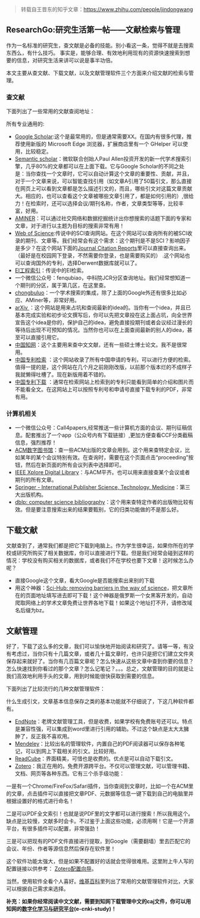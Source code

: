 > 转载自王晋东的知乎文章：https://www.zhihu.com/people/jindongwang



##  ResearchGo:研究生活第一帖——文献检索与管理

作为一名标准的研究生，查文献是必备的技能。别小看这一条，觉得不就是去搜索东西么，有什么技巧。 事实是，能够合理、有效地利用现有的资源快速搜索到想要的信息，对研究生活来讲可以说是事半功倍。

本文主要从查文献、下载文献，以及文献管理软件三个方面来介绍文献的检索与管理。


### **查文献**

下面列出了一些常用的文献查阅地址：

所有专业通用的:

- [Google Scholar](https://scholar.google.com/):这个是最常用的，但是通常需要XX。在国内有很多代理，推荐使用新版的 Microsoft Edge 浏览器，扩展商店里有一个 GHelper 可以使用，比较稳定。
- [Semantic scholar](https://www.semanticscholar.org/)：微软联合创始人Paul Allen投资开发的新一代学术搜索引擎，几乎80%的文章都可以在上面下载。它与Google Scholar的不同之处是：当你查找一个文章时，它可以自动计算这个文章的重要性、贡献，并且，对于一个文章来说，可以智能查找引用（如文章A引用了50篇引文，那么直接在网页上可以看到文章都是怎么描述引文的，而且，哪些引文对这篇文章贡献大。相应的，也可以查看这个文章被哪些文章引用了，都是如何引用的）,很给力！在检索时，还可以选择会议/期刊名称，作者，文章类型等等，比较丰富，好用。
- [AMINER](https://aminer.org/)：可以通过社交网络和数据挖掘统计出你想搜索的话题下面的专家和文章，对于进行以主题为目标的搜索非常有用！
- [Web of Science](https://apps.webofknowledge.com/WOS_GeneralSearch_input.do%3Fproduct%3DWOS%26search_mode%3DGeneralSearch%26SID%3DP1xaxdXlWk7LdQFwHlK%26preferencesSaved%3D):传说中的SCI查询网站。在这个网站可以查询所有的被SCI收录的期刊、文章等。我们经常会有这个需求：这个期刊是不是SCI？影响因子是多少？在这个网站下面的[Journal Citation Reports](https://link.zhihu.com/?target=https%3A//jcr.incites.thomsonreuters.com/JCRJournalHomeAction.action%3FSID%3DB2-ARPCImSzKCS80vpbEd5LgCQ1L0ZcAlu2-18x2dpxx2YJCaEDy7Xs0XqhOfBNgx3Dx3DvYYZxxSGnMjnxxx2Bx2FwXdvCGjAx3Dx3D-9vvmzcndpRgQCGPd1c2qPQx3Dx3D-wx2BJQh9GKVmtdJw3700KssQx3Dx3D%26SrcApp%3DIC2LS%26Init%3DYes)里可以直接查询出来。（最好是在校园网下登录，不然需要你登录，也是需要购买的） .这个网站也可以查询国外的专利，选择Derwent数据库就可以了。
- [EI工程索引](https://www.engineeringvillage.com/search/quick.url)：传说中的EI检索。
- 一个微信公众号：fenqubiao，中科院JCR分区查询地址。我们经常想知道一个期刊的分区，属于第几区，在这里查。
- [chongbuluo](https://so.chongbuluo.com/)：一个学术搜索的集成，除了上面的Google外还有很多比如必应、AMiner等，非常好用。
- [arXiv ](https://arxiv.org/)：这个网站是用来占坑和查阅最新的idea的。当你有一个idea，并且已基本完成实验和初步论文撰写后，你可以先把文章投在这上面占坑，向全世界宣告这个idea是你的，保护自己的idea，避免直接投期刊或者会议经过漫长的等待后出现不可预知的情况。当然你也可以在上面查阅最新的别人的idea，甚至可以直接引用它。
- [中国知网](https://cnki.net/)：这个主要用来查中文文献，还有一些硕士博士论文。我不是很常用。
- [中国专利检索](https://www.pss-system.gov.cn/sipopublicsearch/patentsearch/tableSearch-showTableSearchIndex.shtml) ：这个网站收录了所有中国申请的专利，可以进行方便的检索。值得一提的是，这个网站在几个月之前刚刚改版，以前那个版本烂的不成样子我就懒得吐槽了。现在新版用着不错的。
- [中国专利下载](https://www.drugfuture.com/cnpat/cn_patent.asp) ：通常在检索网站上检索到的专利只能看到简单的介绍和图片而不能看全文。在这网站上可以按照专利号和申请号直接下载专利的PDF，非常有用。

###  **计算机相关**

- 一个微信公众号：Call4papers,经常推送一些计算机方面的会议、期刊征稿信息。配套推出了一个app（公众号内有下载链接）,更加方便查看CCF分类截稿信息，强烈推荐！
- [ACM数字图书馆](https://dl.acm.org/)：查一些ACM出版的文章会用到。这个用来查特定会议，比如某年的某个会议特别有效。在查询时，需要在这个页面点击“proceeding”按钮，然后在新页面的所有会议列表中选择即可。
- [IEEE Xplore Digital Library](https://ieeexplore.ieee.org/Xplore/home.jsp)：与ACM平齐。也可以用来直接查某个会议或者期刊的所有文章。
- [Springer - International Publisher Science, Technology, Medicine](https://www.springer.com/cn/)：第三大出版机构。
- [dblp: computer science bibliography](https://dblp.uni-trier.de/)：这个用来查特定作者的出版物比较有效。但是要注意搜索出来的结果要甄别，它的归类功能做的不是那么好。

## **下载文献**

文献查到了，通常我们都是把它下载到电脑上。作为学生很幸运，如果你所在的学校或研究所购买了相关数据库，你可以直接进行下载。但是我们经常会碰到这样的情况：学校没有购买相关的数据库，或者我们不在学校也要下文章！这时候怎么办呢？

- 直接Google这个文章，看大Google是否能搜索出来别的下载
- 用这个神器：[Sci-Hub: removing barriers in the way of science](https://sci-hub.tv/)，把文章所在的页面地址填写进去即可下载！这个神器是俄罗斯一个女黑客开发的，自动爬取网络上的学术文章免费让世界各地下载！如果这个地址打不开，请修改域名后缀为bz。

## **文献管理**

好了，下载了这么多的文章，我们可以愉快地开始阅读和研究了。请等一等，有没有考虑过，当你只有十几篇文章，或者几十篇文章时，也许只是把它们建立文件夹保存起来就好了。当你有几百篇文章呢？怎么快速从这些文章中查到你要的信息？怎么快速找到你看过的那个文章？怎么记笔记？。。。总之，文献管理的目的就是让我们高效地利用手头的文章，用到时候能很快获取到需要的信息。

下面列出了比较流行的几种文献管理软件：

什么生成引文，文章基本信息保存之类的基本功能就不仔细说了，下这几种软件都有。

- [EndNote](https://endnote.com/)：老牌文献管理工具，但是收费，如果学校有免费账号还可以。特点是兼容性强，可以集成到word里进行引用的辅助。不过这个缺点是太大太臃肿了，反正我不喜欢用。
- [Mendeley](https://www.mendeley.com/)：比较出名的管理软件，内置自己的PDF阅读器可以保存各种笔记，可以到网上下载相关的引文。比较好用。
- [ReadCube](https://www.readcube.com/)：界面精美，可惜也是收费的。优点是可以自动下载引文。
- [Zotero](https://www.zotero.org/)：我正在用的。免费开源跨平台。不仅可以管理文献，可以管理书籍、文档、网页等各种东西。它有三个杀手级功能：

一是有一个Chrome/FireFox/Safari插件，当你查阅到文章时，比如一个在ACM里的文章，点击插件可以直接把文章PDF、元数据等信息一键下载到自己的电脑里并根据设置好的格式进行命名！

二是可以PDF全文索引！也就是说PDF里的文字都可以进行搜索！所以我用这个。缺点是比较慢，文献多时会卡。不过鉴于上面这些功能，必须用啊！它是一个开源平台，有很多插件可以配置，非常强劲！

三是可以把现有的PDF文件直接进行提取，到Google（需要翻墙）里去匹配它的会议、年份、作者等源信息然后保存在软件里！

这个软件功能太强大，但是如果不配置好的话就会觉得很难用。这里附上牛人写的配置链接以供参考： [Zotero配置向导](https://www.yangzhiping.com/tech/zotero1.html)。

当然，使用软件全看个人喜好。[维基百科](https://www.wikiwand.com/zh/%E6%96%87%E7%8C%AE%E7%AE%A1%E7%90%86%E8%BD%AF%E4%BB%B6%E6%AF%94%E8%BE%83)里列出了常用的文献管理软件对比，大家可以根据自己需求来选择。

**补充：如果你经常阅读中文文献，需要到知网下载管理中文的caj文件，你可以用知网的[数字化学习与研究平台](https://elearning.cnki.net/)(e-cnki-study)！**
